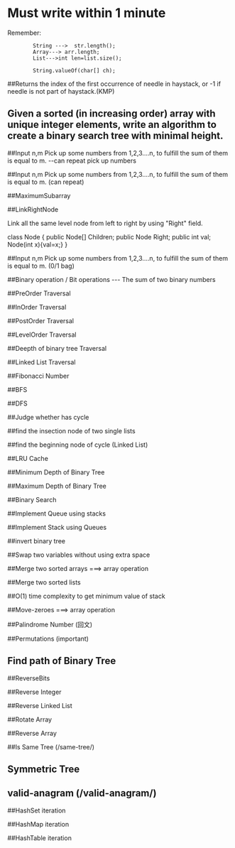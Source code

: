 # Must write within 1 minute
Remember:    

			String --->  str.length();  
			Array---> arr.length; 
			List--->int len=list.size();
			
			String.valueOf(char[] ch);


##Returns the index of the first occurrence of needle in haystack, or -1 if needle is not part of haystack.(KMP)


## Given a sorted (in increasing order) array with unique integer elements, write an algorithm to create a binary search tree with minimal height.  
			
			
##Input n,m    Pick up some numbers from 1,2,3....n, to fulfill the sum of them is equal to m. --can repeat pick up numbers			
			


##Input n,m    Pick up some numbers from 1,2,3....n, to fulfill the sum of them is equal to m. (can repeat)


##MaximumSubarray


##LinkRightNode

Link all the same level node from left to right by using "Right" field.

class Node
{
    public Node[] Children;
    public Node Right;
    public int val;
    Node(int x){val=x;}
}

##Input n,m    Pick up some numbers from 1,2,3....n, to fulfill the sum of them is equal to m. (0/1 bag)



##Binary operation / Bit operations  --- The sum of two binary numbers
	 

##PreOrder Traversal


##InOrder Traversal


##PostOrder Traversal


##LevelOrder Traversal


##Deepth of binary tree Traversal


##Linked List Traversal

##Fibonacci Number

##BFS

##DFS

##Judge whether has cycle

##find the insection node of two single lists

##find the beginning node of cycle (Linked List)

##LRU Cache

##Minimum Depth of Binary Tree

##Maximum Depth of Binary Tree

##Binary Search

##Implement Queue using stacks

##Implement Stack using Queues

##invert binary tree

##Swap two variables without using extra space

##Merge two sorted arrays ===> array operation

##Merge two sorted lists

##O(1) time complexity to get minimum value of stack

##Move-zeroes  ===> array operation

##Palindrome Number (回文)

##Permutations (important)

## Find path of Binary Tree

##ReverseBits

##Reverse Integer

##Reverse Linked List

##Rotate Array

##Reverse Array

##Is Same Tree (/same-tree/)

## Symmetric Tree

## valid-anagram (/valid-anagram/)

##HashSet iteration

##HashMap iteration

##HashTable iteration




